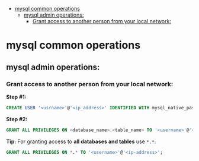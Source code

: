 <!--ts-->
   * [mysql common operations](#mysql-common-operations)
      * [mysql admin operations:](#mysql-admin-operations)
         * [Grant access to another person from your local network:](#grant-access-to-another-person-from-your-local-network)

<!-- Added by: gil_diy, at: 2018-09-25T20:07+03:00 -->

<!--te-->

# mysql common operations

## mysql admin operations:
### Grant access to another person from your local network:

**Step #1:**
```sql
CREATE USER '<usrname>'@'<ip_address>' IDENTIFIED WITH mysql_native_password BY '<password>';
```
**Step #2:**

```sql
GRANT ALL PRIVILEGES ON <database_name>.<table_name> TO '<username>'@'<ip-address>';
```


**Tip:** For granting access to **all databases and tables** use `*.*`:

```sql
GRANT ALL PRIVILEGES ON *.* TO '<username>'@'<ip-address>';
```
